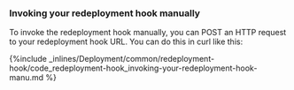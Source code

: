 

### Invoking your redeployment hook manually

To invoke the redeployment hook manually, you can POST an HTTP request to your redeployment hook URL. You can do this in curl like this:



{%include _inlines/Deployment/common/redeployment-hook/code_redeployment-hook_invoking-your-redeployment-hook-manu.md %}







